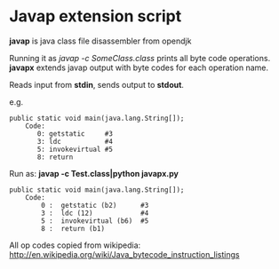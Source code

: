 Javap extension script
======================

 **javap** is java class file disassembler from opendjk
 
 Running it as *javap -c SomeClass.class* prints all byte code operations. **javapx** extends javap output with byte codes for each operation name.
 
 Reads input from **stdin**, sends output to **stdout**.
 
 e.g.

    public static void main(java.lang.String[]);
        Code:
           0: getstatic     #3
           3: ldc           #4
           5: invokevirtual #5
           8: return 

 Run as:
 **javap -c Test.class|python javapx.py**

    public static void main(java.lang.String[]);
        Code:
            0 :  getstatic (b2)      #3
            3 :  ldc (12)            #4
            5 :  invokevirtual (b6)  #5
            8 :  return (b1)  

All op codes copied from wikipedia: http://en.wikipedia.org/wiki/Java_bytecode_instruction_listings